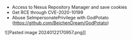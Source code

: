 * Access to Nexus Repository Manager and save cookies
* Get RCE through CVE-2020-10199
* Abuse SeImpersonatePrivilege with GodPotato (https://github.com/BeichenDream/GodPotato)

![[Pasted image 20240122170957.png]]